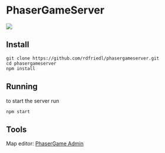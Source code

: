 # PhaserGameServer
![](https://img.shields.io/badge/code_style-prettier-ff69b4.svg?style=flat-square)

## Install
	git clone https://github.com/rdfriedl/phasergameserver.git
	cd phasergameserver
	npm install

## Running
to start the server run

	npm start

## Tools
Map editor: <a href="https://github.com/rdfriedl/phasergameadmin">PhaserGame Admin</a>